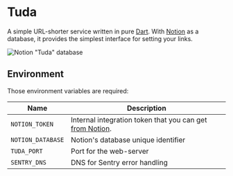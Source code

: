 # Tuda

A simple URL-shorter service written in pure [Dart](https://dart.dev). With [Notion](https://notion.so) as a database, it provides the simplest interface for setting your links.

![Notion "Tuda" database](https://user-images.githubusercontent.com/25728414/136678767-78ad3f24-14a3-4fc5-b5ba-a60637d864aa.png)

## Environment

Those environment variables are required:

| Name              | Description                                                                                        |
| ----------------- | -------------------------------------------------------------------------------------------------- |
| `NOTION_TOKEN`    | Internal integration token that you can get [from Notion](https://www.notion.so/my-integrations).  |
| `NOTION_DATABASE` | Notion's database unique identifier                                                                |
| `TUDA_PORT`       | Port for the web-server                                                                            |
| `SENTRY_DNS`      | DNS for Sentry error handling                                                                      |
